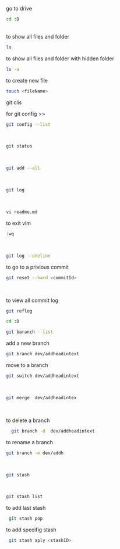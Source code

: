 
go to drive <br>
```bash
cd :D
```
<br> 
to show all files and folder <br>

```bash
ls
``` 
to show all files and folder with hidden folder <br>

```bash
ls -a
``` 
to create new file  <br>

```bash
touch <fileName>
```

git clis <br>

for git config >> <br>

```bash
git config --list 
```
  <br>

```bash
git status
```

 <br>

```bash
git add --all
```

<br>

```bash
git log 
```

<br>

```bash
vi readme.md  
```

to exit vim <br>

```bash
:wq 
```

 <br>

```bash
git log --oneline 
```

to go to a privious commit <br>

```bash
git reset --hard <commitId> 
```

<br>


to view all commit log  <br>
```bash
git reflog 
```

```bash
cd :D
```

 ```bash
 git baranch --list 
```
add a new branch  <br>
```bash
git branch dev/addheadintext 
```
move to a branch  <br>
```bash
git switch dev/addheadintext 
```
 <br> 

```bash
git merge  dev/addheadintex
```
 <br>

to delete a branch <br>
```bash
  git branch -d  dev/addheadintext 
```
to rename a branch  <br>
```bash
git branch -m dev/addh 
```
<br> 

```bash
git stash 
```
 <br> 

```bash
git stash list
```
to add last stash <br>
```bash
 git stash pop 
```
to add specifig stash <br>
```bash
 git stash aply <stashID> 
```


